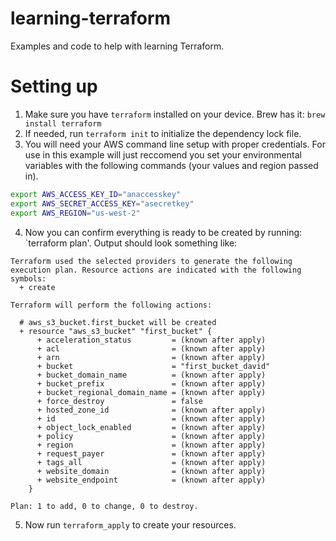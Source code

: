 # learning-terraform
Examples and code to help with learning Terraform.

# Setting up
1. Make sure you have `terraform` installed on your device. Brew has it: 
`brew install terraform`
2. If needed, run `terraform init` to initialize the dependency lock file.
3. You will need your AWS command line setup with proper credentials. For use
in this example will just reccomend you set your environmental variables with
the following commands (your values and region passed in).

```bash
export AWS_ACCESS_KEY_ID="anaccesskey"
export AWS_SECRET_ACCESS_KEY="asecretkey"
export AWS_REGION="us-west-2"
```
4. Now you can confirm everything is ready to be created by running:
`terraform plan'. Output should look something like: 

```
Terraform used the selected providers to generate the following execution plan. Resource actions are indicated with the following
symbols:
  + create

Terraform will perform the following actions:

  # aws_s3_bucket.first_bucket will be created
  + resource "aws_s3_bucket" "first_bucket" {
      + acceleration_status         = (known after apply)
      + acl                         = (known after apply)
      + arn                         = (known after apply)
      + bucket                      = "first_bucket_david"
      + bucket_domain_name          = (known after apply)
      + bucket_prefix               = (known after apply)
      + bucket_regional_domain_name = (known after apply)
      + force_destroy               = false
      + hosted_zone_id              = (known after apply)
      + id                          = (known after apply)
      + object_lock_enabled         = (known after apply)
      + policy                      = (known after apply)
      + region                      = (known after apply)
      + request_payer               = (known after apply)
      + tags_all                    = (known after apply)
      + website_domain              = (known after apply)
      + website_endpoint            = (known after apply)
    }

Plan: 1 to add, 0 to change, 0 to destroy.
```
5. Now run `terraform_apply` to create your resources.

